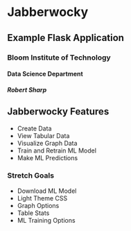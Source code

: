 # Jabberwocky
## Example Flask Application
### Bloom Institute of Technology
#### Data Science Department
##### Robert Sharp


## Jabberwocky Features
- Create Data
- View Tabular Data
- Visualize Graph Data
- Train and Retrain ML Model
- Make ML Predictions
### Stretch Goals
- Download ML Model
- Light Theme CSS
- Graph Options
- Table Stats
- ML Training Options
